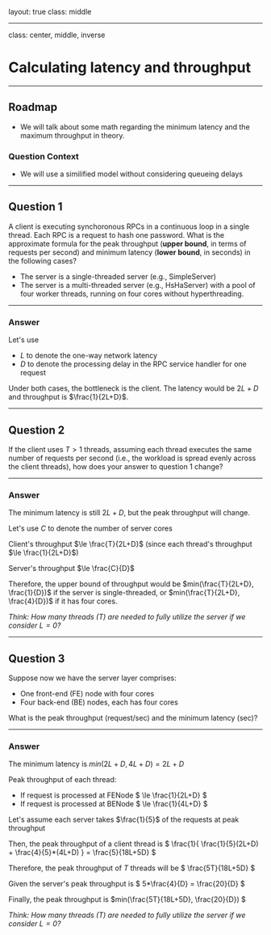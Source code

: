 layout: true
class: middle

---

class: center, middle, inverse

# Calculating latency and throughput

---

## Roadmap

- We will talk about some math regarding the minimum latency and the maximum
  throughput in theory.

### Question Context

- We will use a similified model without considering queueing delays

---

## Question 1

A client is executing synchoronous RPCs in a continuous loop in a single thread.
Each RPC is a request to hash one password. What is the approximate formula for
the peak throughput (**upper bound**, in terms of requests per second) and
minimum latency (**lower bound**, in seconds) in the following cases?

- The server is a single-threaded server (e.g., SimpleServer)
- The server is a multi-threaded server (e.g., HsHaServer) with a pool of four
  worker threads, running on four cores without hyperthreading.

---

### Answer

Let's use

- $L$ to denote the one-way network latency
- $D$ to denote the processing delay in the RPC service handler for one
  request

Under both cases, the bottleneck is the client. The latency would be $2L + D$
and throughput is $\frac{1}{2L+D}$.

---

## Question 2

If the client uses $T > 1$ threads, assuming each thread executes the same
number of requests per second (i.e., the workload is spread evenly across the
client threads), how does your answer to question 1 change?

---

### Answer

The minimum latency is still $2L + D$, but the peak throughput will change.

Let's use $C$ to denote the number of server cores

Client's throughput $\le \frac{T}{2L+D}$ (since each thread's throughput
$\le \frac{1}{2L+D}$)

Server's throughput $\le \frac{C}{D}$

Therefore, the upper bound of throughput would be $min(\frac{T}{2L+D},
\frac{1}{D})$ if the server is single-threaded, or $min(\frac{T}{2L+D},
\frac{4}{D})$ if it has four cores.

*Think: How many threads ($T$) are needed to fully utilize the server if we
consider $L=0$?*

---

## Question 3

Suppose now we have the server layer comprises:

- One front-end (FE) node with four cores
- Four back-end (BE) nodes, each has four cores

What is the peak throughput (request/sec) and the minimum latency (sec)?

---

### Answer

The minimum latency is $min(2L+D, 4L+D) = 2L+D$

Peak throughput of each thread:

- If request is processed at FENode $ \le \frac{1}{2L+D} $
- If request is processed at BENode $ \le \frac{1}{4L+D} $

Let's assume each server takes $\frac{1}{5}$ of the requests at peak
throughput

Then, the peak throughput of a client thread is $ \frac{1}{
\frac{1}{5}(2L+D) + \frac{4}{5}*(4L+D) } = \frac{5}{18L+5D} $

Therefore, the peak throughput of $T$ threads will be $ \frac{5T}{18L+5D} $

Given the server's peak throughput is $ 5*\frac{4}{D} = \frac{20}{D} $

Finally, the peak throughput is $min(\frac{5T}{18L+5D}, \frac{20}{D}) $

*Think: How many threads ($T$) are needed to fully utilize the server if we
consider $L=0$?*
